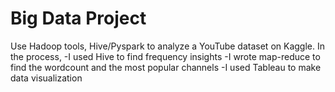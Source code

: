 # Big Data Project 
 Use Hadoop tools, Hive/Pyspark to analyze a YouTube dataset on Kaggle.
In the process, 
-I used Hive to find frequency insights
-I wrote map-reduce to find the wordcount and the most popular channels
-I used Tableau to make data visualization
